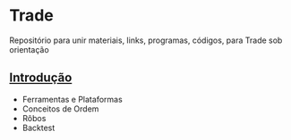 # Trade
Repositório para unir materiais, links, programas, códigos, para Trade sob orientação

## [Introdução](https://github.com/Guihgo/trade/tree/introducao)

* Ferramentas e Plataformas
* Conceitos de Ordem
* Rôbos
* Backtest